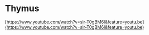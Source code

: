 # Thymus

[https://www.youtube.com/watch?v=sIr-T0gBM6I&feature=youtu.be](https://www.youtube.com/watch?v=sIr-T0gBM6I&feature=youtu.be)

